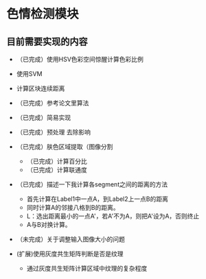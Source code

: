 #   色情检测模块

##  目前需要实现的内容
-   （已完成）使用HSV色彩空间惊醒计算色彩比例
-   使用SVM
-   计算区块连续距离
-   （已完成）参考论文里算法
-   （已完成）简易实现

-   （已完成）预处理 去除影响
-   （已完成）肤色区域提取（图像分割
    -   （已完成）计算百分比
    -   （已完成）计算联通度


-   （已完成）描述一下我计算各segment之间的距离的方法
    -   首先计算在Label1中一点A，到Label2上一点B的距离
    -   同时计算A的邻接八格到B的距离。
    -   L：选出距离最小的一点A'，若A'不为A，则把A'设为A，否则终止
    -   A与B对换计算。

-   （未完成）关于调整输入图像大小的问题

-   (扩展)使用灰度共生矩阵判断是否是纹理
    -   通过灰度共生矩阵计算区域中纹理的复杂程度